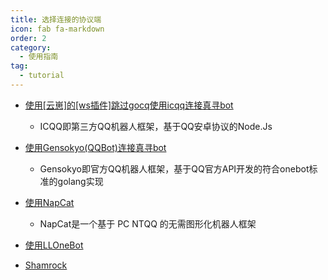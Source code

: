 ```yaml
---
title: 选择连接的协议端
icon: fab fa-markdown
order: 2
category:
  - 使用指南
tag:
  - tutorial
---
```


- [使用[云崽]的[ws插件]跳过gocq使用icqq连接真寻bot](Yunzai/)
  - ICQQ即第三方QQ机器人框架，基于QQ安卓协议的Node.Js

- [使用Gensokyo(QQBot)连接真寻bot](Gensokyo/)
  - Gensokyo即官方QQ机器人框架，基于QQ官方API开发的符合onebot标准的golang实现
  
- [使用NapCat](NapCat/)
  - NapCat是一个基于 PC NTQQ 的无需图形化机器人框架
 
- [使用LLOneBot](LLOneBot/)
 
- [Shamrock](Shamrock/)
